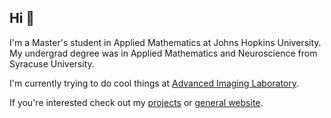 ## Hi 👋

I'm a Master's student in Applied Mathematics at Johns Hopkins University. My undergrad degree was in Applied Mathematics and Neuroscience from Syracuse University.

I'm currently trying to do cool things at [Advanced Imaging Laboratory](HTTPS://advancedimage.net).

If you're interested check out my [projects](HTTPS://jost.zip) or [general website](HTTP://hereismyweb.site).

<!-- **jacksonjost/jacksonjost** is a ✨ _special_ ✨ repository because its `README.md` (this file) appears on your GitHub profile. -->

